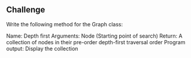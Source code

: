 ## Challenge
Write the following method for the Graph class:

Name: Depth first Arguments: Node (Starting point of search) Return: A collection of nodes in their pre-order depth-first traversal order Program output: Display the collection